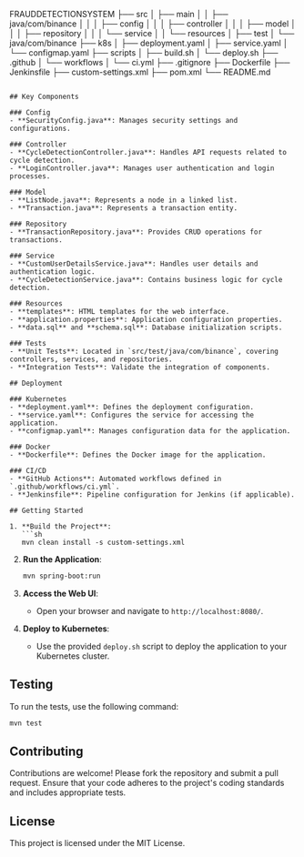 FRAUDDETECTIONSYSTEM
├── src
│   ├── main
│   │   ├── java/com/binance
│   │   │   ├── config
│   │   │   ├── controller
│   │   │   ├── model
│   │   │   ├── repository
│   │   │   └── service
│   │   └── resources
│   ├── test
│       └── java/com/binance
├── k8s
│   ├── deployment.yaml
│   ├── service.yaml
│   └── configmap.yaml
├── scripts
│   ├── build.sh
│   └── deploy.sh
├── .github
│   └── workflows
│       └── ci.yml
├── .gitignore
├── Dockerfile
├── Jenkinsfile
├── custom-settings.xml
├── pom.xml
└── README.md
```

## Key Components

### Config
- **SecurityConfig.java**: Manages security settings and configurations.

### Controller
- **CycleDetectionController.java**: Handles API requests related to cycle detection.
- **LoginController.java**: Manages user authentication and login processes.

### Model
- **ListNode.java**: Represents a node in a linked list.
- **Transaction.java**: Represents a transaction entity.

### Repository
- **TransactionRepository.java**: Provides CRUD operations for transactions.

### Service
- **CustomUserDetailsService.java**: Handles user details and authentication logic.
- **CycleDetectionService.java**: Contains business logic for cycle detection.

### Resources
- **templates**: HTML templates for the web interface.
- **application.properties**: Application configuration properties.
- **data.sql** and **schema.sql**: Database initialization scripts.

### Tests
- **Unit Tests**: Located in `src/test/java/com/binance`, covering controllers, services, and repositories.
- **Integration Tests**: Validate the integration of components.

## Deployment

### Kubernetes
- **deployment.yaml**: Defines the deployment configuration.
- **service.yaml**: Configures the service for accessing the application.
- **configmap.yaml**: Manages configuration data for the application.

### Docker
- **Dockerfile**: Defines the Docker image for the application.

### CI/CD
- **GitHub Actions**: Automated workflows defined in `.github/workflows/ci.yml`.
- **Jenkinsfile**: Pipeline configuration for Jenkins (if applicable).

## Getting Started

1. **Build the Project**:
   ```sh
   mvn clean install -s custom-settings.xml
   ```

2. **Run the Application**:
   ```sh
   mvn spring-boot:run
   ```

3. **Access the Web UI**:
   - Open your browser and navigate to `http://localhost:8080/`.

4. **Deploy to Kubernetes**:
   - Use the provided `deploy.sh` script to deploy the application to your Kubernetes cluster.

## Testing

To run the tests, use the following command:
```sh
mvn test
```

## Contributing

Contributions are welcome! Please fork the repository and submit a pull request. Ensure that your code adheres to the project's coding standards and includes appropriate tests.

## License

This project is licensed under the MIT License.
